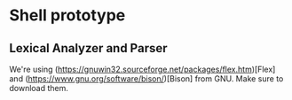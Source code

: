 # Shell prototype

## Lexical Analyzer and Parser
We're using (https://gnuwin32.sourceforge.net/packages/flex.htm)[Flex] and (https://www.gnu.org/software/bison/)[Bison] from GNU. Make sure to download them.
